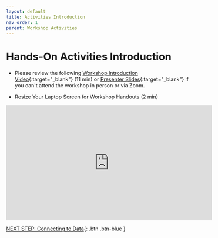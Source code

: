 ```yaml
---
layout: default
title: Activities Introduction
nav_order: 1
parent: Workshop Activities
---
```

# Hands-On Activities Introduction

- Please review the following [Workshop Introduction Video](https://www.youtube.com/watch?v=2CuaT90NhPY){:target="_blank"} (11 min) or [Presenter Slides](http://bit.ly/3iD6iU2){:target="_blank"} if you can't attend the workshop in person or via Zoom.

- Resize Your Laptop Screen for Workshop Handouts (2 min)
<iframe width="560" height="315" src="https://www.youtube.com/embed/Igk5hZUfzN0" title="YouTube video player" frameborder="0" allow="accelerometer; autoplay; clipboard-write; encrypted-media; gyroscope; picture-in-picture" allowfullscreen></iframe>

[NEXT STEP: Connecting to Data](connecting-to-data.html){: .btn .btn-blue }
